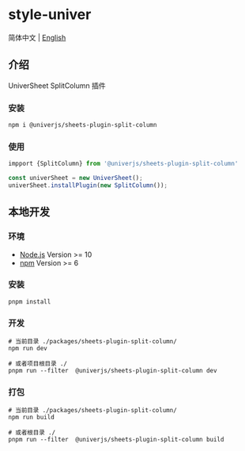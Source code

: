 # style-univer

简体中文 | [English](./README.md)

## 介绍

UniverSheet SplitColumn 插件

### 安装

```bash
npm i @univerjs/sheets-plugin-split-column
```

### 使用

```js
impport {SplitColumn} from '@univerjs/sheets-plugin-split-column'

const univerSheet = new UniverSheet();
univerSheet.installPlugin(new SplitColumn());
```

## 本地开发

### 环境

-   [Node.js](https://nodejs.org/en/) Version >= 10
-   [npm](https://www.npmjs.com/) Version >= 6

### 安装

```
pnpm install
```

### 开发

```
# 当前目录 ./packages/sheets-plugin-split-column/
npm run dev

# 或者项目根目录 ./
pnpm run --filter  @univerjs/sheets-plugin-split-column dev
```

### 打包

```
# 当前目录 ./packages/sheets-plugin-split-column/
npm run build

# 或者根目录 ./
pnpm run --filter  @univerjs/sheets-plugin-split-column build
```
